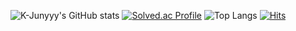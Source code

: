 ![K-Junyyy's GitHub stats](https://github-readme-stats.vercel.app/api?username=K-Junyyy&show_icons=true&theme=cobalt)
[![Solved.ac Profile](http://mazassumnida.wtf/api/generate_badge?boj=rlaehsgnsdl)](https://solved.ac/rlaehsgnsdl)
![Top Langs](https://github-readme-stats.vercel.app/api/top-langs/?username=KIMDONHOON&layout=compact&theme=cobalt)
[![Hits](https://hits.seeyoufarm.com/api/count/incr/badge.svg?url=https%3A%2F%2Fgithub.com%2FKIMDONHOON%2FKIM_OR-Code.git&count_bg=%2379C83D&title_bg=%23555555&icon=&icon_color=%23E7E7E7&title=hits&edge_flat=false)](https://hits.seeyoufarm.com)
